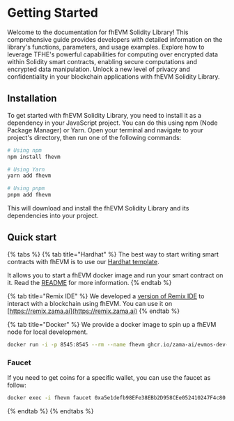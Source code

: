 # Getting Started

Welcome to the documentation for fhEVM Solidity Library! This comprehensive guide provides developers with detailed information on the library's functions, parameters, and usage examples. Explore how to leverage TFHE's powerful capabilities for computing over encrypted data within Solidity smart contracts, enabling secure computations and encrypted data manipulation. Unlock a new level of privacy and confidentiality in your blockchain applications with fhEVM Solidity Library.

## Installation

To get started with fhEVM Solidity Library, you need to install it as a dependency in your JavaScript project. You can do this using npm (Node Package Manager) or Yarn. Open your terminal and navigate to your project's directory, then run one of the following commands:

```bash
# Using npm
npm install fhevm

# Using Yarn
yarn add fhevm

# Using pnpm
pnpm add fhevm
```

This will download and install the fhEVM Solidity Library and its dependencies into your project.

## Quick start

{% tabs %}
{% tab title="Hardhat" %}
The best way to start writing smart contracts with fhEVM is to use our [Hardhat template](https://github.com/zama-ai/fhevm-hardhat-template).

It allows you to start a fhEVM docker image and run your smart contract on it. Read the [README](https://github.com/zama-ai/fhevm-hardhat-template/blob/main/README.md) for more information.
{% endtab %}

{% tab title="Remix IDE" %}
We developed a [version of Remix IDE](https://github.com/zama-ai/remix-project) to interact with a blockchain using fhEVM. You can use it on [https://remix.zama.ai](https://remix.zama.ai)
{% endtab %}

{% tab title="Docker" %}
We provide a docker image to spin up a fhEVM node for local development.

```bash
docker run -i -p 8545:8545 --rm --name fhevm ghcr.io/zama-ai/evmos-dev-node:v0.1.9
```

### Faucet

If you need to get coins for a specific wallet, you can use the faucet as follow:

```bash
docker exec -i fhevm faucet 0xa5e1defb98EFe38EBb2D958CEe052410247F4c80
```
{% endtab %}
{% endtabs %}
